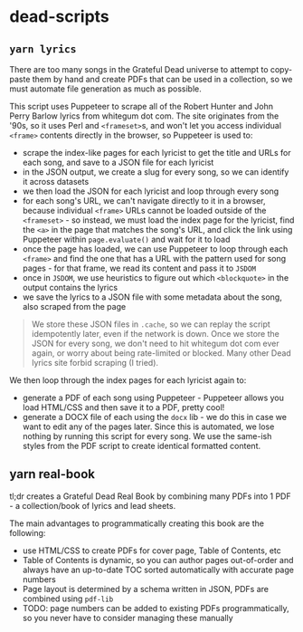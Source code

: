 # dead-scripts

## `yarn lyrics`

There are too many songs in the Grateful Dead universe to attempt to copy-paste them by hand and create PDFs that can be used in a collection, so we must automate file generation as much as possible.

This script uses Puppeteer to scrape all of the Robert Hunter and John Perry Barlow lyrics from whitegum dot com. The site originates from the '90s, so it uses Perl and `<frameset>`s, and won't let you access individual `<frame>` contents directly in the browser, so Puppeteer is used to:

- scrape the index-like pages for each lyricist to get the title and URLs for each song, and save to a JSON file for each lyricist
- in the JSON output, we create a slug for every song, so we can identify it across datasets
- we then load the JSON for each lyricist and loop through every song
- for each song's URL, we can't navigate directly to it in a browser, because individual `<frame>` URLs cannot be loaded outside of the `<frameset>` - so instead, we must load the index page for the lyricist, find the `<a>` in the page that matches the song's URL, and click the link using Puppeteer within `page.evaluate()` and wait for it to load
- once the page has loaded, we can use Puppeteer to loop through each `<frame>` and find the one that has a URL with the pattern used for song pages - for that frame, we read its content and pass it to `JSDOM`
- once in `JSDOM`, we use heuristics to figure out which `<blockquote>` in the output contains the lyrics
- we save the lyrics to a JSON file with some metadata about the song, also scraped from the page

> We store these JSON files in `.cache`, so we can replay the script idempotently later, even if the network is down. Once we store the JSON for every song, we don't need to hit whitegum dot com ever again, or worry about being rate-limited or blocked. Many other Dead lyrics site forbid scraping (I tried).

We then loop through the index pages for each lyricist again to:

- generate a PDF of each song using Puppeteer - Puppeteer allows you load HTML/CSS and then save it to a PDF, pretty cool!
- generate a DOCX file of each using the `docx` lib - we do this in case we want to edit any of the pages later. Since this is automated, we lose nothing by running this script for every song. We use the same-ish styles from the PDF script to create identical formatted content.

## yarn real-book

tl;dr creates a Grateful Dead Real Book by combining many PDFs into 1 PDF - a collection/book of lyrics and lead sheets.

The main advantages to programmatically creating this book are the following:

- use HTML/CSS to create PDFs for cover page, Table of Contents, etc
- Table of Contents is dynamic, so you can author pages out-of-order and always have an up-to-date TOC sorted automatically with accurate page numbers
- Page layout is determined by a schema written in JSON, PDFs are combined using `pdf-lib`
- TODO: page numbers can be added to existing PDFs programmatically, so you never have to consider managing these manually
